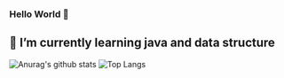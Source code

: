### Hello World 👋

<!--
**hhhminme/hhhminme** is a ✨ _special_ ✨ reposithttps://github.com/hhhminme/hhhminme/blob/main/README.mdory because its `README.md` (this file) appears on your GitHub profile.

Here are some ideas to get you started:
- 🔭 I’m currently working on ...
- 🌱 I’m currently learning ...
- 👯 I’m looking to collaborate on ...
- 🤔 I’m looking for help with ...
- 💬 Ask me about ...
- 📫 How to reach me: ...
- 😄 Pronouns: ...
- ⚡ Fun fact: ...
--><a><h2>🌱 I’m currently learning java and data structure</h2></a>
![Anurag's github stats](https://github-readme-stats.vercel.app/api?username=hhhminme&show_icons=true&theme=dracula&count_private=true)
![Top Langs](https://github-readme-stats.vercel.app/api/top-langs/?username=hhhminme&layout=compact&theme=dracula&count_private=true)

